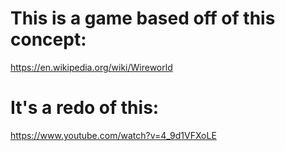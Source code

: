 # This is a game based off of this concept:
https://en.wikipedia.org/wiki/Wireworld

# It's a redo of this:
https://www.youtube.com/watch?v=4_9d1VFXoLE
